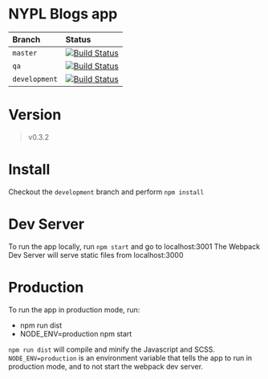 # NYPL Blogs app

| Branch         | Status|  
|:---------------|:---------------------------------------------------------------------------------------------------------------------------|  
| `master`   | [![Build Status](https://travis-ci.org/NYPL/dgx-blogs.svg?branch=master)](https://travis-ci.org/NYPL/dgx-blogs)      |  
| `qa`           | [![Build Status](https://travis-ci.org/NYPL/dgx-blogs.svg?branch=qa)](https://travis-ci.org/NYPL/dgx-blogs) |  
| `development`  | [![Build Status](https://travis-ci.org/NYPL/dgx-blogs.svg?branch=development)](https://travis-ci.org/NYPL/dgx-blogs)      |

# Version
> v0.3.2

# Install
Checkout the `development` branch and perform `npm install`

# Dev Server
To run the app locally, run `npm start` and go to localhost:3001
The Webpack Dev Server will serve static files from localhost:3000

# Production
To run the app in production mode, run:

* npm run dist
* NODE_ENV=production npm start

`npm run dist` will compile and minify the Javascript and SCSS.
`NODE_ENV=production` is an environment variable that tells the app to run in production mode,
and to not start the webpack dev server.
